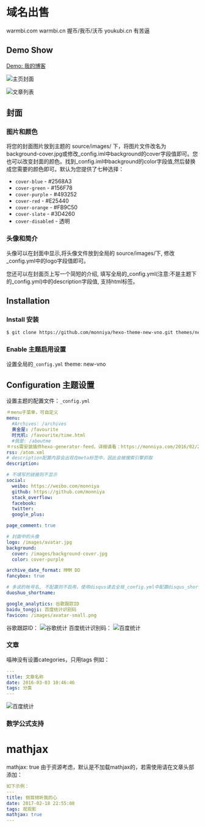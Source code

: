 域名出售
========

warmbi.com warmbi.cn 握币/我币/沃币
youkubi.cn 有苦逼

## Demo Show

[Demo: 我的博客](https://monniya.com)

![主页封面](source/images/show/home.png)

![文章列表](source/images/show/list.jpeg)

## 封面

### 图片和颜色

将您的封面图片放到主题的 source/images/ 下，将图片文件改名为background-cover.jpg或修改_config.iml中background的cover字段值即可。您也可以改变封面的颜色。找到_config.iml中background的color字段值,然后替换成您需要的颜色即可。默认为您提供了七种选择：

* `cover-blue` - #2568A3
* `cover-green` - #156F78
* `cover-purple` - #493252
* `cover-red` - #E25440
* `cover-orange` - #FB9C50
* `cover-slate` - #3D4260
* `cover-disabled` - 透明

### 头像和简介

头像可以在封面中显示,将头像文件放到全局的 source/images/下, 修改_config.yml中的logo字段值即可。

您还可以在封面页上写一个简短的介绍, 填写全局的_config.yml(注意:不是主题下的_config.yml)中的description字段值, 支持html标签。


## Installation

### Install 安装

``` bash  
$ git clone https://github.com/monniya/hexo-theme-new-vno.git themes/new-vno
```

### Enable 主题启用设置

设置全局的<code>_config.yml</code>
theme: new-vno


## Configuration 主题设置
设置主题的配置文件：<code>_config.yml</code>

```yml
＃menu子菜单，可自定义
menu:
  #Archives: /archives
  黄金屋: /favourite
  时光机: /favourite/time.html
  #我是: /aboutme
＃rss需安装插件hexo-generator-feed，详细请看：https://monniya.com/2016/02/24/create-rss/
rss: /atom.xml
# description配置内容会出现在meta标签中，因此会被搜索引擎抓取
description: 

# 不填写的链接则不显示
social:
  weibo: https://weibo.com/monniya
  github: https://github.com/monniya
  stack_overflow: 
  facebook: 
  twitter: 
  google_plus: 

page_comment: true

# 封面中的头像
logo: /images/avatar.jpg
background:
  cover: /images/background-cover.jpg
  color: cover-purple

archive_date_format: MMM DD
fancybox: true

# 多说的帐号名, 不配置则不启用，使用disqus请去全局_config.yml中配置disqus_shortname
duoshuo_shortname: 

google_analytics: 谷歌跟踪ID
baidu_tongji: 百度统计识别码
favicon: /images/avatar-small.png
```
谷歌跟踪ID：
![谷歌统计](source/images/show/google-analytics.jpeg)
百度统计识别码：
![百度统计](source/images/show/baidu_tongji.jpeg)

### 文章

喵神没有设置categories，只用tags
例如：
```yml
---
title: 文章名称
date: 2016-03-03 10:46:46
tags: 分类
---
```
![百度统计](source/images/show/article.jpeg)

### 数学公式支持

# mathjax
mathjax: true
由于资源考虑，默认是不加载mathjax的，若需使用请在文章头部添加：
```yml
如下示例：
---
title: 侧耳倾听我的心
date: 2017-02-18 22:55:08
tags: 观观影
mathjax: true
---
```
